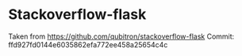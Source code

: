 # Stackoverflow-flask
Taken from https://github.com/qubitron/stackoverflow-flask
Commit: ffd927fd0144e6035862efa772ee458a25654c4c